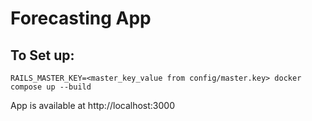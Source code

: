 # Forecasting App

## To Set up:
```RAILS_MASTER_KEY=<master_key_value from config/master.key> docker compose up --build```

App is available at http://localhost:3000

